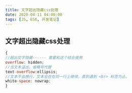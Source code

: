 ```yaml
---
title: 文字超出隐藏css处理
date: 2020-04-11 04:00:00
tags: [JS, ES6, 开发笔记]
---
```




## 文字超出隐藏css处理

```js
{
//超出文字隐藏------ 需要和这个结合使用
overflow: hidden;
//当文本溢出，省略号代替
text-overflow:ellipsis;
//文本不会换行，文本会在在同一行上继续，直到遇到 <br> 标签为止。
white-space: nowrap;
}
```



